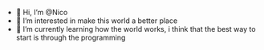 - 👋 Hi, I’m @Nico
- 👀 I’m interested in make this world a better place
- 🌱 I’m currently learning how the world works, i think that the best way to start is through the programming

<!---
NicoDKuro/NicoDKuro is a ✨ special ✨ repository because its `README.md` (this file) appears on your GitHub profile.
You can click the Preview link to take a look at your changes.
--->
